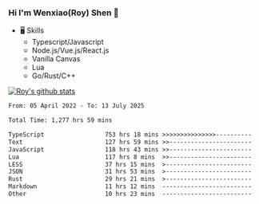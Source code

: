 ### Hi I'm Wenxiao(Roy) Shen 👋
- 🖥 Skills
  - Typescript/Javascript
  - Node.js/Vue.js/React.js
  - Vanilla Canvas
  - Lua
  - Go/Rust/C++

[![Roy's github stats](https://github-readme-stats.vercel.app/api?username=RoyShen12&show_icons=true&theme=radical&hide=prs,contribs)](https://github.com/anuraghazra/github-readme-stats)
<!--START_SECTION:waka-->

```txt
From: 05 April 2022 - To: 13 July 2025

Total Time: 1,277 hrs 59 mins

TypeScript                 753 hrs 18 mins >>>>>>>>>>>>>>>----------   58.47 %
Text                       127 hrs 59 mins >>-----------------------   09.93 %
JavaScript                 118 hrs 43 mins >>-----------------------   09.22 %
Lua                        117 hrs 8 mins  >>-----------------------   09.09 %
LESS                       37 hrs 15 mins  >------------------------   02.89 %
JSON                       31 hrs 53 mins  >------------------------   02.47 %
Rust                       29 hrs 21 mins  >------------------------   02.28 %
Markdown                   11 hrs 12 mins  -------------------------   00.87 %
Other                      10 hrs 23 mins  -------------------------   00.81 %
```

<!--END_SECTION:waka-->
